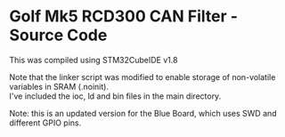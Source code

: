 # Golf Mk5 RCD300 CAN Filter - Source Code #
This was compiled using STM32CubeIDE v1.8

Note that the linker script was modified to enable storage of non-volatile variables in SRAM (.noinit).<BR>
I've included the ioc, ld and bin files in the main directory.

Note: this is an updated version for the Blue Board, which uses SWD and different GPIO pins.
